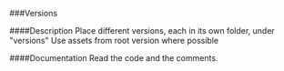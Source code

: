 ###Versions


####Description
Place different versions, each in its own folder, under "versions"
Use assets from root version where possible


####Documentation
Read the code and the comments.

